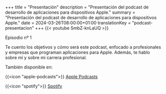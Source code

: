 +++
title = "Presentación"
description = "Presentación del podcast de desarrollo de aplicaciones para dispositivos Apple."
summary = "Presentación del podcast de desarrollo de aplicaciones para dispositivos Apple."
date = 2024-03-26T08:00:00+01:00
translationKey = "podcast-presentacion"
+++
{{< youtube SmbZ-knLaUQ >}}

Episodio nº 1

Te cuento los objetivos y cómo será este podcast, enfocado a profesionales y empresas que programan aplicaciones para Apple. Además, te hablo sobre mí y sobre mi carrera profesional.

También disponible en:

{{<icon "apple-podcasts">}} [Apple Podcasts](https://podcasts.apple.com/es/podcast/programando-para-apple/id1737822341?i=1000650392832)

{{<icon "spotify">}} [Spotify](https://open.spotify.com/episode/2J8FbEi0XDeX99Qj7zaxb2?si=PdN9jh9QT8SC8iE2cqygYQ)